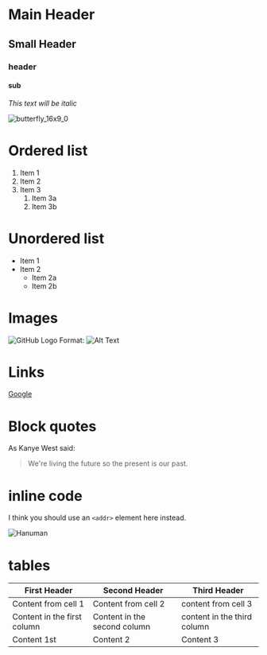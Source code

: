 # Main Header

## Small Header
### header
#### sub
*This text will be italic*

![butterfly_16x9_0](https://user-images.githubusercontent.com/77041377/103737640-83ce0700-502d-11eb-9e09-69519e2b0431.jpg)
# Ordered list

1. Item 1
1. Item 2
1. Item 3
   1. Item 3a
   1. Item 3b
   
 # Unordered list
 
 * Item 1
* Item 2
  * Item 2a
  * Item 2b

# Images

![GitHub Logo](/images/logo.png)
Format: ![Alt Text](url)


# Links

[Google](http://google.com)

# Block quotes

As Kanye West said:

> We're living the future so
> the present is our past.


# inline code

I think you should use an
`<addr>` element here instead.

![Hanuman](https://i1.wp.com/www.wordzz.com/wp-content/uploads/2016/12/Hanuman.jpeg?fit=800%2C600&ssl=1)
# tables
First Header | Second Header | Third Header
------------ | ------------- | -------------
Content from cell 1 | Content from cell 2 | content from cell 3
Content in the first column | Content in the second column | content in the third column
Content 1st | Content 2 | Content 3
